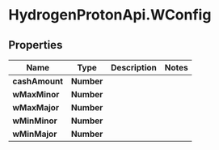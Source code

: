 # HydrogenProtonApi.WConfig

## Properties
Name | Type | Description | Notes
------------ | ------------- | ------------- | -------------
**cashAmount** | **Number** |  | 
**wMaxMinor** | **Number** |  | 
**wMaxMajor** | **Number** |  | 
**wMinMinor** | **Number** |  | 
**wMinMajor** | **Number** |  | 


